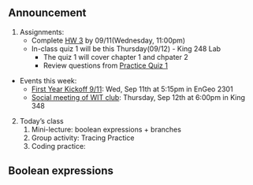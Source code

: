 ## Announcement
1. Assignments:
   - Complete [HW 3](https://w3.cs.jmu.edu/cs149/f24/hw/hw2/) by 09/11(Wednesday, 11:00pm)
   - In-class quiz 1 will be this Thursday(09/12) - King 248 Lab
      - The quiz 1 will cover chapter 1 and chpater 2
      - Review questions from [Practice Quiz 1](https://w3.cs.jmu.edu/cs149/f24/quiz/practice1/)
  - Events this week:
      - [First Year Kickoff 9/11](https://w3.cs.jmu.edu/cs149/f24/csit/kickoff/): Wed, Sep 11th at 5:15pm in EnGeo 2301
      - [Social meeting of WIT club](): Thursday, Sep 12th at 6:00pm in King 348
2. Today’s class
   1. Mini-lecture: boolean expressions + branches
   2. Group activity: Tracing Practice
   3. Coding practice:

## Boolean expressions
